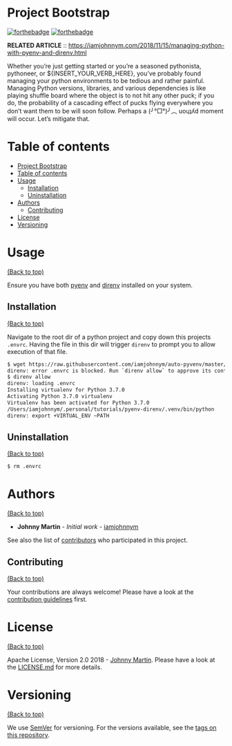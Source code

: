 # Project Bootstrap
[![forthebadge](https://forthebadge.com/images/badges/uses-badges.svg)](https://forthebadge.com)
[![forthebadge](https://forthebadge.com/images/badges/60-percent-of-the-time-works-every-time.svg)](https://forthebadge.com)

**RELATED ARTICLE** :: https://iamjohnnym.com/2018/11/15/managing-python-with-pyenv-and-direnv.html

Whether you’re just getting started or you’re a seasoned pythonista, pythoneer, or ${INSERT_YOUR_VERB_HERE}, you’ve probably found managing your python environments to be tedious and rather painful. Managing Python versions, libraries, and various dependencies is like playing shuffle board where the object is to not hit any other puck; if you do, the probability of a cascading effect of pucks flying everywhere you don’t want them to be will soon follow. Perhaps a (╯°□°)╯︵ uoɥʇʎd moment will occur. Let’s mitigate that.

# Table of contents

- [Project Bootstrap](#project-bootstrap)
- [Table of contents](#table-of-contents)
- [Usage](#usage)
    - [Installation](#installation)
    - [Uninstallation](#uninstallation)
- [Authors](#authors)
    - [Contributing](#contributing)
- [License](#license)
- [Versioning](#versioning)

# Usage

[(Back to top)](#table-of-contents)

Ensure you have both [pyenv](https://github.com/pyenv/pyenv) and [direnv](https://direnv.net/) installed on your system.

## Installation

[(Back to top)](#table-of-contents)

Navigate to the root dir of a python project and copy down this projects `.envrc`.  Having the file in this dir will trigger `direnv` to prompt you to allow execution of that file.

```sh
$ wget https://raw.githubusercontent.com/iamjohnnym/auto-pyvenv/master/.envrc
direnv: error .envrc is blocked. Run `direnv allow` to approve its content.
$ direnv allow
direnv: loading .envrc
Installing virtualenv for Python 3.7.0
Activating Python 3.7.0 virtualenv
Virtualenv has been activated for Python 3.7.0
/Users/iamjohnnym/.personal/tutorials/pyenv-direnv/.venv/bin/python
direnv: export +VIRTUAL_ENV ~PATH
```

## Uninstallation

[(Back to top)](#table-of-contents)

```sh
$ rm .envrc
```

# Authors
[(Back to top)](#table-of-contents)

* **Johnny Martin** - *Initial work* - [iamjohnnym](https://github.com/iamjohnnym)

See also the list of [contributors](https://github.com/iamjohnnym/auto-pyvenv/contributors) who participated in this project.

## Contributing

[(Back to top)](#table-of-contents)

Your contributions are always welcome! Please have a look at the [contribution guidelines](.github/CONTRIBUTING.md) first.

# License

[(Back to top)](#table-of-contents)

Apache License, Version 2.0 2018 - [Johnny Martin](https://github.com/iamjohnnym/). Please have a look at the [LICENSE.md](LICENSE.md) for more details.

# Versioning
[(Back to top)](#table-of-contents)

We use [SemVer](http://semver.org/) for versioning. For the versions available, see the [tags on this repository](https://github.com/iamjohnnym/auto-pyvenv/tags).
